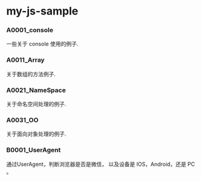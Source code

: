 # my-js-sample


### A0001_console
一些关于 console 使用的例子.


### A0011_Array
关于数组的方法例子.


### A0021_NameSpace
关于命名空间处理的例子.


### A0031_OO
关于面向对象处理的例子.





### B0001_UserAgent
通过UserAgent，判断浏览器是否是微信， 以及设备是 IOS，Android，还是 PC 。